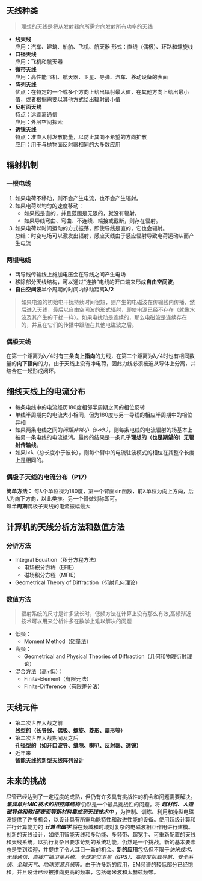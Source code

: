 ## 天线种类
> 理想的天线是将从发射器向所需方向发射所有功率的天线
- **线天线**  
应用：汽车、建筑、船舶、飞机、航天器
形式：直线（偶极）、环路和螺旋线
- **口径天线**  
应用：飞机和航天器
- **微带天线**  
应用：高性能飞机、航天器、卫星、导弹、汽车、移动设备的表面
- **阵列天线**  
优点：在特定的一个或多个方向上给出辐射最大值，在其他方向上给出最小值，或者根据需要以其他方式给出辐射最小值
- **反射面天线**  
特点：远距离通信  
应用：外层空间探索
- **透镜天线**  
特点：准直入射发散能量，以防止其向不希望的方向扩散  
应用：用于与抛物面反射器相同的大多数应用
## 辐射机制
### 一根电线
1. 如果电荷不移动，则不会产生电流，也不会产生辐射。
2. 如果电荷以均匀的速度移动：
    - 如果线是直的，并且范围是无限的，就没有辐射。
    - 如果导线弯曲、弯曲、不连续、端接或截断，则存在辐射。
3. 如果电荷以时间运动的方式振荡，即使导线是直的，它也会辐射。  
总结：时变电场可以激发出辐射，感应天线由于感应辐射导致电荷运动从而产生电流
### 两根电线
- 两导线传输线上施加电压会在导线之间产生电场  
- 移除部分天线结构，可以通过“连接”电线的开口端来形成**自由空间波**。
- **自由空间波**半个周期的时间内移动距离**λ/2**  
> 如果电源的初始电干扰持续时间很短，则产生的电磁波在传输线内传播，然后进入天线，最后以自由空间波的形式辐射，即使电源已经不存在（就像水波及其产生的干扰一样）。如果电扰动是连续的，那么电磁波是连续存在的，并且在它们的传播中跟随在其他电磁波之后。
### 偶极天线
在第一个距离为λ╱4时有三条**向上指向**的力线，在第二个距离为λ╱4时也有相同数量的**向下指向**的力。由于天线上没有净电荷，因此力线必须被迫从导体上分离，并结合在一起形成闭环。
## 细线天线上的电流分布
- 每条电线中的电流经历180度相邻半周期之间的相位反转
- 单线半周期内的电流大小相同，但为180度与另一导线的相应半周期中的相位异相
- 如果两条电线之间的*间距非常小（s≪λ）*，则每条电线的电流辐射的场基本上被另一条电线的电流抵消。最终的结果是一条几乎**理想的（也是期望的）无辐射传输线**。
- 如果l<λ（总长度小于波长），则每个臂中的电流驻波模式的相位在其整个长度上是相同的。
### 偶极子天线的电流分布（P17）
**简单方法：** 每λ个单位视为180度，第一个臂画sin函数，前λ单位为向上方向，后λ为向下方向，以此类推。另一个臂做对称即可。  
每**半周期**偶极子天线的电流振幅最大
## 计算机的天线分析方法和数值方法
### 分析方法
- Integral Equation（积分方程方法）
    - 电场积分方程（EFIE）
    - 磁场积分方程（MFIE）
- Geometrical Theory of Diffraction（衍射几何理论）
### 数值方法
> 辐射系统的尺寸是许多波长时，低频方法在计算上没有那么有效,高频渐近技术可以用来分析许多在数学上难以解决的问题
- 低频：
    - Moment Method（矩量法）
- 高频：
    - Geometrical and Physical Theories of Diffraction（几何和物理衍射理论）
- 混合方法（高+低）：
    - Finite-Element（有限元法）
    - Finite-Difference（有限差分法）
    <!-- - Finite-Difference Time-Domain（时域有限差分法） -->
## 天线元件
- 第二次世界大战之前  
**线型的（长导线、偶极、螺旋、菱形、扇形等）**
- 第二次世界大战期间及之后  
**孔径型的（如开口波导、缝隙、喇叭、反射器、透镜）**
- 近年来  
**智能天线的新型天线阵列设计**
## 未来的挑战
尽管已经达到了一定程度的成熟，但仍有许多具有挑战性的机会和问题需要解决。 ***集成单片MIC技术的相控阵结构*** 仍然是一个最具挑战性的问题。将 ***超材料、人造磁导体和软/硬表面等新材料集成到天线技术中*** ，为控制、训练、利用和操纵电磁波提供了许多机会，以设计具有所需功能特性和改进性能的设备。使用超级计算和并行计算能力的 ***计算电磁学*** 将在频域和时域对复杂的电磁波相互作用进行建模。创新的天线设计，如使用智能天线和多功能、多频带、超宽手、可重新配置的天线和天线系统，以执行复杂且要求苛刻的系统功能，仍然是一个挑战。新的基本要素总是受到欢迎，并提供了令人耳目一新的机会。**新的应用**包括但不限于*纳米技术、无线通信、直接广播卫星系统、全球定位卫星（GPS）、高精度机载导航、安全系统、全球天气、地球资源系统*等。由于许多新的应用，EM频谱的较低部分已经饱和，并且设计已经被推向更高的频率，包括毫米波和太赫兹频带。